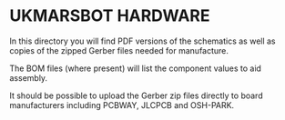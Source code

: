 # UKMARSBOT HARDWARE

In this directory you will find PDF versions of the schematics as well as copies of the zipped Gerber files needed  for manufacture.

The BOM files (where present) will list the component values to aid assembly.

It should be possible to upload the Gerber zip files directly to board manufacturers including PCBWAY, JLCPCB and OSH-PARK.